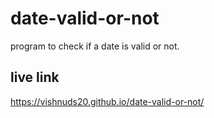# date-valid-or-not
program to check if a date is valid or not.

## live link
https://vishnuds20.github.io/date-valid-or-not/
